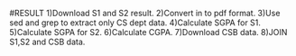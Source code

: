 #RESULT
1)Download S1 and S2 result.
2)Convert in to pdf format.
3)Use sed and grep to extract only CS dept data.
4)Calculate SGPA for S1.
5)Calculate SGPA for S2.
6)Calculate CGPA.
7)Download CSB data.
8)JOIN S1,S2 and CSB data.
